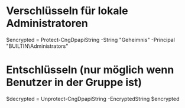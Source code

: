 # Verschlüsseln für lokale Administratoren
$encrypted = Protect-CngDpapiString -String "Geheimnis" -Principal "BUILTIN\Administrators"

# Entschlüsseln (nur möglich wenn Benutzer in der Gruppe ist)
$decrypted = Unprotect-CngDpapiString -EncryptedString $encrypted